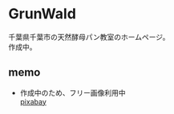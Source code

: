 # GrunWald
千葉県千葉市の天然酵母パン教室のホームページ。  
作成中。  

## memo
* 作成中のため、フリー画像利用中  
[pixabay](https://pixabay.com/)  
